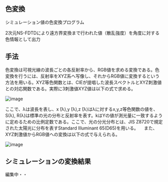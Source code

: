 ## 色変換
シミュレーション値の色変換プログラム

2次元NS-FDTDにより遠方界変換まで行われた値（散乱強度）を角度に対する色情報として出力

## 手法
色変換は可視光線の波長ごとの各反射率から、RGB値を求める変換である。色変換を行うには、反射率をXYZ系へ写像し、それからRGB値に変換するという方法を用いる。XYZ等色関数とは、CIEが提唱した波長スペクトルとXYZ刺激値との対応関数である。実際に3刺激値XYZ値は以下の式で求める。

![image](https://user-images.githubusercontent.com/57475794/99529373-0a2d7b80-29e3-11eb-81c2-99dee9f926f4.png)


ここで、λは波長を表し、x ̂(λ),y ̂(λ),z ̂(λ)はλに対するx,y,z等色関数の値を、S(λ), R(λ)は標準の光の分布と反射率を表す。kはYの値が測光量に一致するように定めるための比例定数である。ここで、光の分光分布とは、JIS Z8720で規定された太陽光に分布を表すStandard Illuminant 65(D65)を用いる。
　また、XYZ刺激値からRGB値への変換は以下の式で与えられる。

![image](https://user-images.githubusercontent.com/57475794/99529417-203b3c00-29e3-11eb-89d8-7ec2c6876d75.png)




## シミュレーションの変換結果
編集中・・
